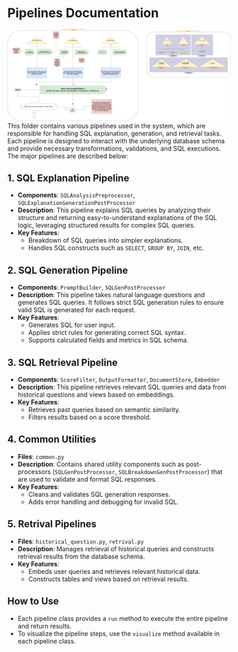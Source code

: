 
# Pipelines Documentation
![PipeLines Layer Architecture](/docs/Pipelines_Layer_Architechture.drawio.png)
This folder contains various pipelines used in the system, which are responsible for handling SQL explanation, generation, and retrieval tasks. Each pipeline is designed to interact with the underlying database schema and provide necessary transformations, validations, and SQL executions. The major pipelines are described below:

## 1. SQL Explanation Pipeline
- **Components**: `SQLAnalysisPreprocessor`, `SQLExplanationGenerationPostProcessor`
- **Description**: This pipeline explains SQL queries by analyzing their structure and returning easy-to-understand explanations of the SQL logic, leveraging structured results for complex SQL queries.
- **Key Features**:
  - Breakdown of SQL queries into simpler explanations.
  - Handles SQL constructs such as `SELECT`, `GROUP BY`, `JOIN`, etc.

## 2. SQL Generation Pipeline
- **Components**: `PromptBuilder`, `SQLGenPostProcessor`
- **Description**: This pipeline takes natural language questions and generates SQL queries. It follows strict SQL generation rules to ensure valid SQL is generated for each request.
- **Key Features**:
  - Generates SQL for user input.
  - Applies strict rules for generating correct SQL syntax.
  - Supports calculated fields and metrics in SQL schema.

## 3. SQL Retrieval Pipeline
- **Components**: `ScoreFilter`, `OutputFormatter`, `DocumentStore`, `Embedder`
- **Description**: This pipeline retrieves relevant SQL queries and data from historical questions and views based on embeddings.
- **Key Features**:
  - Retrieves past queries based on semantic similarity.
  - Filters results based on a score threshold.

## 4. Common Utilities
- **Files**: `common.py`
- **Description**: Contains shared utility components such as post-processors (`SQLGenPostProcessor`, `SQLBreakdownGenPostProcessor`) that are used to validate and format SQL responses.
- **Key Features**:
  - Cleans and validates SQL generation responses.
  - Adds error handling and debugging for invalid SQL.

## 5. Retrival Pipelines
- **Files**: `historical_question.py`, `retrival.py`
- **Description**: Manages retrieval of historical queries and constructs retrieval results from the database schema.
- **Key Features**:
  - Embeds user queries and retrieves relevant historical data.
  - Constructs tables and views based on retrieval results.

## How to Use
- Each pipeline class provides a `run` method to execute the entire pipeline and return results.
- To visualize the pipeline steps, use the `visualize` method available in each pipeline class.

